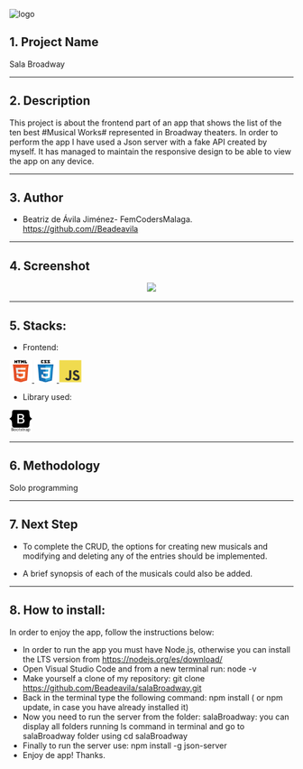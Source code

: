![logo](https://user-images.githubusercontent.com/116547684/208877775-71269e48-f699-4bc8-8dd1-bc6b17b2d4f2.png)

## 1. Project Name
Sala Broadway
***
## 2. Description
This project is about the frontend part of an app that shows the list of the ten best #Musical Works# represented in Broadway theaters.
In order to perform the app I have used a Json server with a fake API created by myself.
It has managed to maintain the responsive design to be able to view the app on any device.
***
## 3. Author
  * Beatriz de Ávila Jiménez- FemCodersMalaga. https://github.com//Beadeavila
***
## 4. Screenshot
<div align ="center">
<img src="https://user-images.githubusercontent.com/116547684/208888084-a6772a89-7234-4a28-b839-65ef4437a3c0.png" width= "300px">
</div>

***
## 5. Stacks:

  * Frontend: 
  <p align="left"><a href="https://www.w3.org/html/" target="_blank" rel="noreferrer"> <img src="https://raw.githubusercontent.com/devicons/devicon/master/icons/html5/html5-original-wordmark.svg" alt="html5" width="40" height="40"/> </a>
   <a href="https://www.w3schools.com/css/" target="_blank" rel="noreferrer"> <img src="https://raw.githubusercontent.com/devicons/devicon/master/icons/css3/css3-original-wordmark.svg" alt="css3" width="40" height="40"/> </a>
   <a href="https://developer.mozilla.org/en-US/docs/Web/JavaScript" target="_blank" rel="noreferrer"> <img src="https://raw.githubusercontent.com/devicons/devicon/master/icons/javascript/javascript-original.svg" alt="javascript" width="40" height="40"/> </a></p>
   
   * Library used:
   <p align="left"><a href="https://getbootstrap.com" target="_blank" rel="noreferrer"> <img src="https://raw.githubusercontent.com/devicons/devicon/master/icons/bootstrap/bootstrap-plain-wordmark.svg" alt="bootstrap" width="40" height="40"/> </a>
   
***
## 6. Methodology
Solo programming

***
## 7. Next Step

 * To complete the CRUD, the options for creating new musicals and modifying and deleting any of the entries should be implemented.

 * A brief synopsis of each of the musicals could also be added.

***
## 8. How to install:
In order to enjoy the app, follow the instructions below:

* In order to run the app you must have Node.js, otherwise you can install the LTS version from https://nodejs.org/es/download/
* Open Visual Studio Code and from a new terminal run: node -v
* Make yourself a clone of my repository: git clone https://github.com/Beadeavila/salaBroadway.git
* Back in the terminal type the following command: npm install ( or npm update, in case you have already installed it)
* Now you need to run the server from the folder: salaBroadway: you can display all folders running ls command in terminal and go to salaBroadway folder using cd salaBroadway
* Finally to run the server use:  npm install -g json-server
* Enjoy de app! Thanks.
